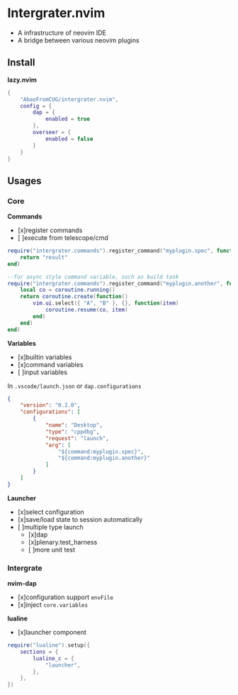 # Intergrater.nvim

* A infrastructure of neovim IDE
* A bridge between various neovim plugins

<!-- TOC -->

## Install

**lazy.nvim**
```lua
{
	"AbaoFromCUG/intergrater.nvim",
    config = {
        dap = {
            enabled = true
        },
        overseer = {
            enabled = false
        }
    }
}
```

## Usages


### Core

**Commands**
- [x]register commands
- [ ]execute from telescope/cmd

```lua
require("intergrater.commands").register_command("myplugin.spec", function()
	return "result"
end)

--for async style command variable, such as build task
require("intergrater.commands").register_command("myplugin.another", function()
	local co = coroutine.running()
	return coroutine.create(function()
		vim.ui.select({ "A", "B" }, {}, function(item)
			coroutine.resume(co, item)
		end)
	end)
end)
```

**Variables**
- [x]builtin variables
- [x]command variables
- [ ]input variables

In `.vscode/launch.json` or `dap.configurations`

```json
{
    "version": "0.2.0",
    "configurations": [
        {
            "name": "Desktop",
            "type": "cppdbg",
            "request": "launch",
            "arg": [
                "${command:myplugin.spec}",
                "${command:myplugin.another}"
            ]
        }
    ]
}


```


**Launcher**
- [x]select configuration
- [x]save/load state to session automatically
- [ ]multiple type launch
    - [x]dap
    - [x]plenary.test_harness
    - [ ]more unit test

### Intergrate

**nvim-dap**
- [x]configuration support `envFile`
- [x]inject `core.variables`


**lualine**
- [x]launcher component

```lua
require("lualine").setup({
	sections = {
		lualine_c = {
			"launcher",
		},
	},
})
```

